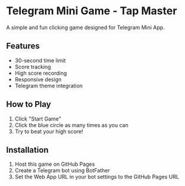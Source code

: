 # Telegram Mini Game - Tap Master

A simple and fun clicking game designed for Telegram Mini App.

## Features

- 30-second time limit
- Score tracking
- High score recording
- Responsive design
- Telegram theme integration

## How to Play

1. Click "Start Game"
2. Click the blue circle as many times as you can
3. Try to beat your high score!

## Installation

1. Host this game on GitHub Pages
2. Create a Telegram bot using BotFather
3. Set the Web App URL in your bot settings to the GitHub Pages URL
